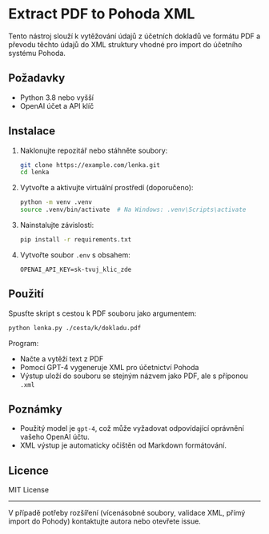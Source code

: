 # Extract PDF to Pohoda XML

Tento nástroj slouží k vytěžování údajů z účetních dokladů ve formátu PDF a převodu těchto údajů do XML struktury vhodné pro import do účetního systému Pohoda.

## Požadavky

* Python 3.8 nebo vyšší
* OpenAI účet a API klíč

## Instalace

1. Naklonujte repozitář nebo stáhněte soubory:

   ```bash
   git clone https://example.com/lenka.git
   cd lenka
   ```

2. Vytvořte a aktivujte virtuální prostředí (doporučeno):

   ```bash
   python -m venv .venv
   source .venv/bin/activate  # Na Windows: .venv\Scripts\activate
   ```

3. Nainstalujte závislosti:

   ```bash
   pip install -r requirements.txt
   ```

4. Vytvořte soubor `.env` s obsahem:

   ```env
   OPENAI_API_KEY=sk-tvuj_klic_zde
   ```

## Použití

Spusťte skript s cestou k PDF souboru jako argumentem:

```bash
python lenka.py ./cesta/k/dokladu.pdf
```

Program:

* Načte a vytěží text z PDF
* Pomocí GPT-4 vygeneruje XML pro účetnictví Pohoda
* Výstup uloží do souboru se stejným názvem jako PDF, ale s příponou `.xml`

## Poznámky

* Použitý model je `gpt-4`, což může vyžadovat odpovídající oprávnění vašeho OpenAI účtu.
* XML výstup je automaticky očištěn od Markdown formátování.

## Licence

MIT License

---

V případě potřeby rozšíření (vícenásobné soubory, validace XML, přímý import do Pohody) kontaktujte autora nebo otevřete issue.
